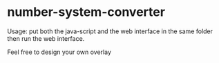 # number-system-converter
Usage:
put both the java-script and the web interface in the same folder then run the web interface.

Feel free to design your own overlay
